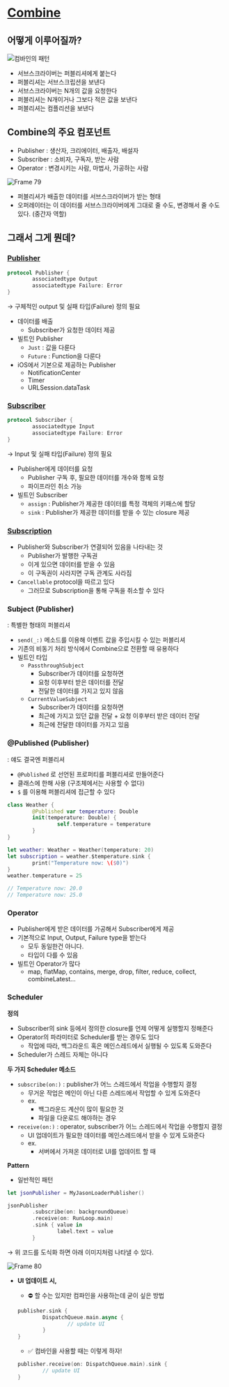 # [Combine](https://developer.apple.com/documentation/combine)

## 어떻게 이루어질까?

![컴바인의 패턴](https://user-images.githubusercontent.com/75439868/214284004-faf69401-31da-4f5e-80e7-f2fbcbfdcbd0.png)

- 서브스크라이버는 퍼블리셔에게 붙는다
- 퍼블리셔는 서브스크립션을 보낸다
- 서브스크라이버는 N개의 값을 요청한다
- 퍼블리셔는 N개이거나 그보다 적은 값을 보낸다
- 퍼블리셔는 컴플리션을 보낸다

## Combine의 주요 컴포넌트

- Publisher : 생산자, 크리에이터, 배출자, 배설자
- Subscriber : 소비자, 구독자, 받는 사람
- Operator : 변경시키는 사람, 마법사, 가공하는 사람

![Frame 79](https://user-images.githubusercontent.com/75439868/214284104-ee7cca3a-c2ce-4583-b3c8-d890080b49f1.png)

- 퍼블리셔가 배출한 데이터를 서브스크라이버가 받는 형태
- 오퍼레이터는 이 데이터를 서브스크라이버에게 그대로 줄 수도, 변경해서 줄 수도 있다. (중간자 역할)

## 그래서 그게 뭔데?

### [Publisher](https://developer.apple.com/documentation/combine/publisher)

```swift
protocol Publisher {
		associatedtype Output
		associatedtype Failure: Error
}
```

 → 구체적인 output 및 실패 타입(Failure) 정의 필요

- 데이터를 배출
    - Subscriber가 요청한 데이터 제공
- 빌트인 Publisher
    - `Just` : 값을 다룬다
    - `Future` : Function을 다룬다
- iOS에서 기본으로 제공하는 Publisher
    - NotificationCenter
    - Timer
    - URLSession.dataTask

### [Subscriber](https://developer.apple.com/documentation/combine/subscriber)

```swift
protocol Subscriber {
		associatedtype Input
		associatedtype Failure: Error
}
```

→ Input 및 실패 타입(Failure) 정의 필요

- Publisher에게 데이터를 요청
    - Publisher 구독 후, 필요한 데이터를 개수와 함께 요청
    - 파이프라인 취소 가능
- 빌트인 Subscriber
    - `assign` : Publisher가 제공한 데이터를 특정 객체의 키패스에 할당
    - `sink` : Publisher가 제공한 데이터를 받을 수 있는 closure 제공

### [Subscription](https://developer.apple.com/documentation/combine/subscription)

- Publisher와 Subscriber가 연결되어 있음을 나타내는 것
    - Publisher가 발행한 구독권
    - 이게 있으면 데이터를 받을 수 있음
    - 이 구독권이 사라지면 구독 관계도 사라짐
- `Cancellable` protocol을 따르고 있다
    - 그러므로 Subscription을 통해 구독을 취소할 수 있다

### Subject (Publisher)

: 특별한 형태의 퍼블리셔

- `send(_:)` 메소드를 이용해 이벤트 값을 주입시킬 수 있는 퍼블리셔
- 기존의 비동기 처리 방식에서 Combine으로 전환할 때 유용하다
- 빌트인 타입
    - `PassthroughSubject`
        - Subscriber가 데이터를 요청하면
        - 요청 이후부터 받은 데이터를 전달
        - 전달한 데이터를 가지고 있지 않음
    - `CurrentValueSubject`
        - Subscriber가 데이터를 요청하면
        - 최근에 가지고 있던 값을 전달 + 요청 이후부터 받은 데이터 전달
        - 최근에 전달한 데이터를 가지고 있음

### @Published (Publisher)

: 얘도 결국엔 퍼블리셔

- `@Published` 로 선언된 프로퍼티를 퍼블리셔로 만들어준다
- 클래스에 한해 사용 (구조체에서는 사용할 수 없다)
- `$` 를 이용해 퍼블리셔에 접근할 수 있다

```swift
class Weather {
		@Published var temperature: Double
		init(temperature: Double) {
				self.temperature = temperature
		}
}

let weather: Weather = Weather(temperature: 20)
let subscription = weather.$temperature.sink {
		print("Temperature now: \($0)")
}
weather.temperature = 25

// Temperature now: 20.0
// Temperature now: 25.0
```

### Operator

- Publisher에게 받은 데이터를 가공해서 Subscriber에게 제공
- 기본적으로 Input, Output, Failure type을 받는다
    - 모두 동일한건 아니다.
    - 타입이 다를 수 있음
- 빌트인 Operator가 많다
    - map, flatMap, contains, merge, drop, filter, reduce, collect, combineLatest…

### Scheduler

**정의**

- Subscriber의 sink 등에서 정의한 closure를 언제 어떻게 실행할지 정해준다
- Operator의 파라미터로 Scheduler를 받는 경우도 있다
    - 작업에 따라, 백그라운드 혹은 메인스레드에서 실행될 수 있도록 도와준다
- Scheduler가 스레드 자체는 아니다

**두 가지 Scheduler 메소드**

- `subscribe(on:)` : publisher가 어느 스레드에서 작업을 수행할지 결정
    - 무거운 작업은 메인이 아닌 다른 스레드에서 작업할 수 있게 도와준다
    - ex.
        - 백그라운드 계산이 많이 필요한 것
        - 파일을 다운로드 해야하는 경우
- `receive(on:)` : operator, subscriber가 어느 스레드에서 작업을 수행할지 결정
    - UI 업데이트가 필요한 데이터를 메인스레드에서 받을 수 있게 도와준다
    - ex.
        - 서버에서 가져온 데이터로 UI를 업데이트 할 때

**Pattern**

- 일반적인 패턴

```swift
let jsonPublisher = MyJasonLoaderPublisher()

jsonPublisher
		.subscribe(on: backgroundQueue)
		.receive(on: RunLoop.main)
		.sink { value in 
				label.text = value
		}
```

→ 위 코드를 도식화 하면 아래 이미지처럼 나타낼 수 있다.

![Frame 80](https://user-images.githubusercontent.com/75439868/214284148-db3aeb7b-2666-4af0-b21a-0c31b1968130.png)


- **UI 업데이트 시,**
    - ⛔️ 할 수는 있지만 컴파인을 사용하는데 굳이 싶은 방법
    
    ```swift
    publisher.sink {
    		DispatchQueue.main.async {
    				// update UI
    		}
    }
    ```
    
    - ✅ 컴바인을 사용할 때는 이렇게 하자!
    
    ```swift
    publisher.receive(on: DispatchQueue.main).sink {
    		// update UI
    }
    ```
